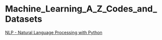 # Machine_Learning_A_Z_Codes_and_Datasets

<p><a href="https://www.udemy.com/share/101WNAAEUacVZbR3QH/">NLP - Natural Language Processing with Python</a></p>
